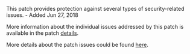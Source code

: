 This patch provides protection against several types of security-related issues. - Added Jun 27, 2018

More information about the individual issues addressed by this patch is available in the patch [details](https://magento.com/security/patches/supee-10752).

More details about the patch issues could be found [here](https://magento.stackexchange.com/questions/231579/security-patch-supee-10752-possible-issues).
